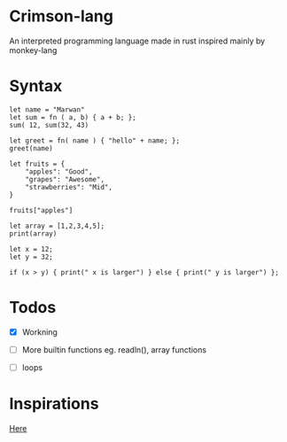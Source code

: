 # Crimson-lang
An interpreted programming language made in rust 
inspired mainly by monkey-lang 

# Syntax 
```
let name = "Marwan"
let sum = fn ( a, b) { a + b; };
sum( 12, sum(32, 43)

let greet = fn( name ) { "hello" + name; };
greet(name)

let fruits = {
    "apples": "Good",
    "grapes": "Awesome",
    "strawberries": "Mid",
}

fruits["apples"]

let array = [1,2,3,4,5];
print(array)

let x = 12;
let y = 32;

if (x > y) { print(" x is larger") } else { print(" y is larger") };

```


# Todos
- [x] Workning
- [ ] More builtin functions eg. readln(), array functions
- [ ] loops


# Inspirations 
[Here](https://github.com/wadackel/rs-monkey-lang) 
